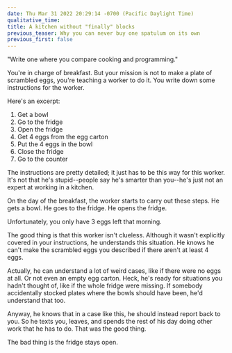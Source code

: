 ```yaml
---
date: Thu Mar 31 2022 20:29:14 -0700 (Pacific Daylight Time)
qualitative_time: 
title: A kitchen without "finally" blocks
previous_teaser: Why you can never buy one spatulum on its own
previous_first: false
---
```


"Write one where you compare cooking and programming."

You're in charge of breakfast.
But your mission is not to make a plate of scrambled eggs, you're teaching a worker to do it.
You write down some instructions for the worker.

Here's an excerpt:

1. Get a bowl
2. Go to the fridge
3. Open the fridge
4. Get 4 eggs from the egg carton
5. Put the 4 eggs in the bowl
6. Close the fridge
7. Go to the counter

The instructions are pretty detailed; it just has to be this way for this worker.
It's not that he's stupid--people say he's smarter than you--he's just not an expert at working in a kitchen.

On the day of the breakfast, the worker starts to carry out these steps.
He gets a bowl.
He goes to the fridge.
He opens the fridge.

Unfortunately, you only have 3 eggs left that morning.

The good thing is that this worker isn't clueless.
Although it wasn't explicitly covered in your instructions, he understands this situation.
He knows he can't make the scrambled eggs you described if there aren't at least 4 eggs.

Actually, he can understand a lot of weird cases, like if there were no eggs at all.
Or not even an empty egg carton.
Heck, he's ready for situations you hadn't thought of, like if the whole fridge were missing.
If somebody accidentally stocked plates where the bowls should have been, he'd understand that too.

Anyway, he knows that in a case like this, he should instead report back to you.
So he texts you, leaves, and spends the rest of his day doing other work that he has to do.
That was the good thing.

The bad thing is the fridge stays open.
